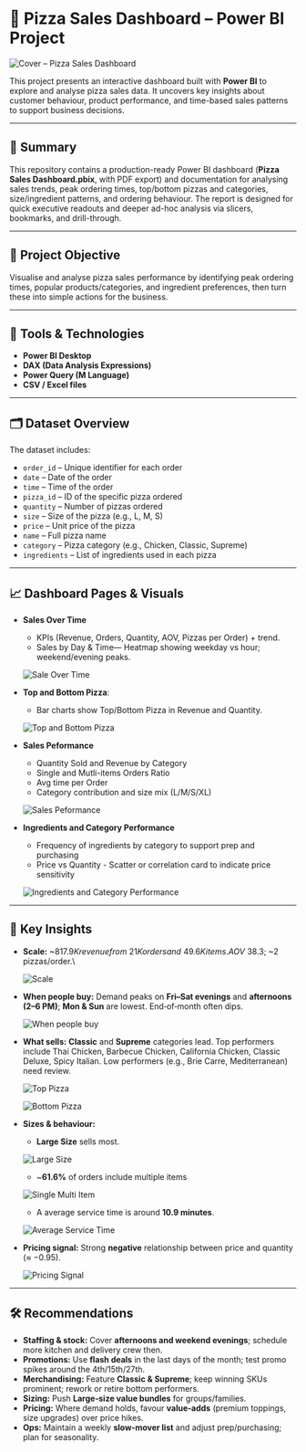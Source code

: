 # 🍕 Pizza Sales Dashboard – Power BI Project
![Cover – Pizza Sales Dashboard](assets/cover.png)

This project presents an interactive dashboard built with **Power BI** to explore and analyse pizza sales data. It uncovers key insights about customer behaviour, product performance, and time-based sales patterns to support business decisions.

---

## 📌 Summary
This repository contains a production-ready Power BI dashboard (**Pizza Sales Dashboard.pbix**, with PDF export) and documentation for analysing sales trends, peak ordering times, top/bottom pizzas and categories, size/ingredient patterns, and ordering behaviour. The report is designed for quick executive readouts and deeper ad-hoc analysis via slicers, bookmarks, and drill-through.

---

## 🎯 Project Objective

Visualise and analyse pizza sales performance by identifying peak ordering times, popular products/categories, and ingredient preferences, then turn these into simple actions for the business.

---

## 🧰 Tools & Technologies

- **Power BI Desktop**  
- **DAX (Data Analysis Expressions)**  
- **Power Query (M Language)**  
- **CSV / Excel files**

---

## 🗂️ Dataset Overview

The dataset includes:

- `order_id` – Unique identifier for each order  
- `date` – Date of the order  
- `time` – Time of the order  
- `pizza_id` – ID of the specific pizza ordered  
- `quantity` – Number of pizzas ordered  
- `size` – Size of the pizza (e.g., L, M, S)  
- `price` – Unit price of the pizza  
- `name` – Full pizza name  
- `category` – Pizza category (e.g., Chicken, Classic, Supreme)  
- `ingredients` – List of ingredients used in each pizza

---

## 📈  Dashboard Pages & Visuals
- **Sales Over Time**
  - KPIs (Revenue, Orders, Quantity, AOV, Pizzas per Order) + trend.  
  - Sales by Day & Time— Heatmap showing weekday vs hour; weekend/evening peaks.

  ![Sale Over Time](assets/sales-over-time.png)
 
- **Top and Bottom Pizza**:
  - Bar charts show Top/Bottom Pizza in Revenue and Quantity.

  ![Top and Bottom Pizza](assets/top-and-bottom-pizza.png)

- **Sales Peformance**
  - Quantity Sold and Revenue by Category
  - Single and Mutli-items Orders Ratio
  - Avg time per Order
  - Category contribution and size mix (L/M/S/XL)

  ![Sales Peformance](assets/sales-peformance.png)
 
- **Ingredients and Category Performance**
  - Frequency of ingredients by category to support prep and purchasing  
  - Price vs Quantity - Scatter or correlation card to indicate price sensitivity

  ![Ingredients and Category Performance](assets/ingredients-and-category-performance.png)

---

## 🧠 Key Insights
- **Scale:** ~$817.9K revenue from ~21K orders and ~49.6K items. AOV ~$38.3; ~2 pizzas/order.\

  ![Scale](assets/scale.png)

- **When people buy:** Demand peaks on **Fri–Sat evenings** and **afternoons (2–6 PM)**; **Mon & Sun** are lowest. End‑of‑month often dips.

  ![When people buy](assets/when-people-buy.png)

- **What sells:** **Classic** and **Supreme** categories lead. Top performers include Thai Chicken, Barbecue Chicken, California Chicken, Classic Deluxe, Spicy Italian. Low performers (e.g., Brie Carre, Mediterranean) need review.

  ![Top Pizza](assets/top-pizza.png)

  ![Bottom Pizza](assets/bottom-pizza.png)
  
- **Sizes & behaviour:**
  - **Large Size** sells most.

  ![Large Size](assets/quantity-sold-size.png)

  - ~**61.6%** of orders include multiple items

  ![Single Multi Item](assets/single-multi-item.png)

  - A average service time is around **10.9 minutes**.

  ![Average Service Time](assets/avg-time-per-order.png)
    
- **Pricing signal:** Strong **negative** relationship between price and quantity (≈ −0.95).

  ![Pricing Signal](assets/pricing-signal.png)

---

## 🛠️ Recommendations
- **Staffing & stock:** Cover **afternoons and weekend evenings**; schedule more kitchen and delivery crew then.
- **Promotions:** Use **flash deals** in the last days of the month; test promo spikes around the 4th/15th/27th.
- **Merchandising:** Feature **Classic & Supreme**; keep winning SKUs prominent; rework or retire bottom performers.
- **Sizing:** Push **Large‑size value bundles** for groups/families.
- **Pricing:** Where demand holds, favour **value‑adds** (premium toppings, size upgrades) over price hikes.
- **Ops:** Maintain a weekly **slow‑mover list** and adjust prep/purchasing; plan for seasonality.
